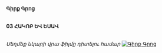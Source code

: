 **Գիրք Գրոց**

\
**03 ՀԱԿՈԲ ԵՎ ԵՍԱՎ**

\
_Սեղմեք նկարի վրա ֆիլմը դիտելու համար_
[![Գիրք Գրոց](https://www.tomsarkgh.am/thumbnails/Photo/bigimage/19/82/08/slug-88219.jpg)](https://www.youtube.com/watch?v=IzUrIesePJ4)

